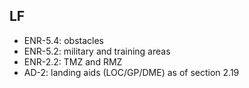 ## LF

* ENR-5.4: obstacles
* ENR-5.2: military and training areas
* ENR-2.2: TMZ and RMZ
* AD-2: landing aids (LOC/GP/DME) as of section 2.19
